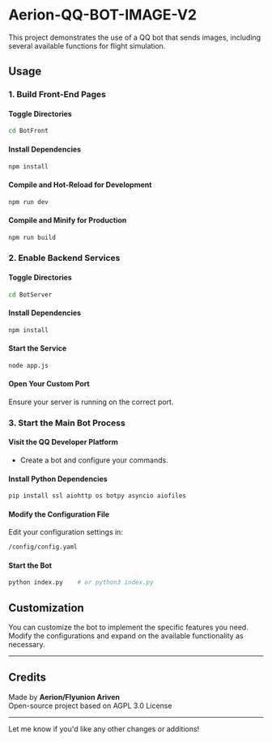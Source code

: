 # **Aerion-QQ-BOT-IMAGE-V2**

This project demonstrates the use of a QQ bot that sends images, including several available functions for flight simulation.

## **Usage**

### 1. **Build Front-End Pages**

#### **Toggle Directories**
```bash
cd BotFront
```

#### **Install Dependencies**
```bash
npm install
```

#### **Compile and Hot-Reload for Development**
```bash
npm run dev
```

#### **Compile and Minify for Production**
```bash
npm run build
```

### 2. **Enable Backend Services**

#### **Toggle Directories**
```bash
cd BotServer
```

#### **Install Dependencies**
```bash
npm install
```

#### **Start the Service**
```bash
node app.js
```

#### **Open Your Custom Port**
Ensure your server is running on the correct port.

### 3. **Start the Main Bot Process**

#### **Visit the QQ Developer Platform**
- Create a bot and configure your commands.

#### **Install Python Dependencies**
```bash
pip install ssl aiohttp os botpy asyncio aiofiles
```

#### **Modify the Configuration File**
Edit your configuration settings in:
```bash
/config/config.yaml
```

#### **Start the Bot**
```bash
python index.py    # or python3 index.py
```

## **Customization**
You can customize the bot to implement the specific features you need. Modify the configurations and expand on the available functionality as necessary.

---

## **Credits**

Made by **Aerion/Flyunion Ariven**  
Open-source project based on AGPL 3.0 License

---

Let me know if you'd like any other changes or additions!
